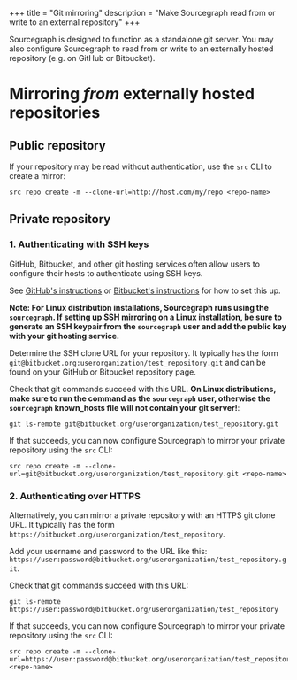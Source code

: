 +++
title = "Git mirroring"
description = "Make Sourcegraph read from or write to an external repository"
+++

Sourcegraph is designed to function as a standalone git server.
You may also configure Sourcegraph to read from or write to an externally
hosted repository (e.g. on GitHub or Bitbucket).

# Mirroring *from* externally hosted repositories

## Public repository

If your repository may be read without authentication, use the `src` CLI to create a mirror:

```
src repo create -m --clone-url=http://host.com/my/repo <repo-name>
```

## Private repository

### 1. Authenticating with SSH keys

GitHub, Bitbucket, and other git hosting services often allow users to configure their hosts to authenticate using SSH keys.

See [GitHub's instructions](https://help.github.com/articles/generating-ssh-keys/) or
[Bitbucket's instructions](https://confluence.atlassian.com/bitbucket/set-up-ssh-for-git-728138079.html)
for how to set this up.

**Note: For Linux distribution installations, Sourcegraph runs using the `sourcegraph`.
If setting up SSH mirroring on a Linux installation, be sure to generate an SSH keypair from the
`sourcegraph` user and add the public key with your git hosting service.**

Determine the SSH clone URL for your repository. It typically has the form
`git@bitbucket.org:userorganization/test_repository.git` and can be found on
your GitHub or Bitbucket repository page.

Check that git commands succeed with this URL. **On Linux distributions,
make sure to run the command as the `sourcegraph` user, otherwise the `sourcegraph` known_hosts
file will not contain your git server!**:

```
git ls-remote git@bitbucket.org/userorganization/test_repository.git
```

If that succeeds, you can now configure Sourcegraph to mirror your private repository
using the `src` CLI:

```
src repo create -m --clone-url=git@bitbucket.org/userorganization/test_repository.git <repo-name>
```

### 2. Authenticating over HTTPS

Alternatively, you can mirror a private repository with an HTTPS git clone URL.
It typically has the form `https://bitbucket.org/userorganization/test_repository`.

Add your username and password to the URL like this:
`https://user:password@bitbucket.org/userorganization/test_repository.git`.

Check that git commands succeed with this URL:

```
git ls-remote https://user:password@bitbucket.org/userorganization/test_repository
```

If that succeeds, you can now configure Sourcegraph to mirror your private repository
using the `src` CLI:

```
src repo create -m --clone-url=https://user:password@bitbucket.org/userorganization/test_repository.git <repo-name>
```
